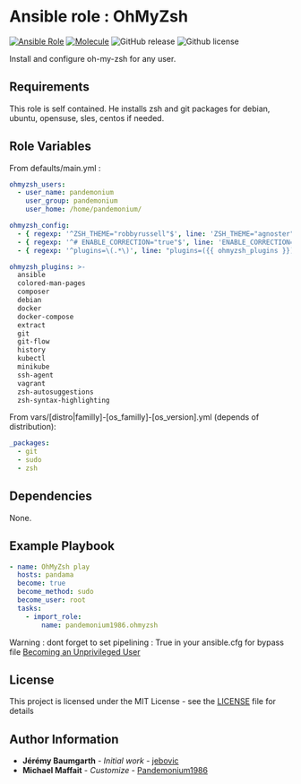 # Ansible role : OhMyZsh

[![Ansible Role](https://img.shields.io/ansible/role/d/pandemonium1986/init?logo=Ansible&color=blue)](https://galaxy.ansible.com/ui/standalone/roles/pandemonium1986/ohmyzsh/)
[![Molecule](https://github.com/Pandemonium1986/ansible-role-init/actions/workflows/molecule.yml/badge.svg)](https://github.com/Pandemonium1986/ansible-role-ohmyzsh/actions/workflows/molecule.yml)
![GitHub release](https://img.shields.io/github/release/Pandemonium1986/ansible-role-ohmyzsh.svg?logo=github)
![Github license](https://img.shields.io/github/license/Pandemonium1986/ansible-role-ohmyzsh.svg?logo=github)

Install and configure oh-my-zsh for any user.

## Requirements

This role is self contained. He installs zsh and git packages for debian, ubuntu, opensuse, sles, centos if needed.

## Role Variables

From defaults/main.yml :

```yaml
ohmyzsh_users:
  - user_name: pandemonium
    user_group: pandemonium
    user_home: /home/pandemonium/

ohmyzsh_config:
  - { regexp: '^ZSH_THEME="robbyrussell"$', line: 'ZSH_THEME="agnoster"' }
  - { regexp: '^# ENABLE_CORRECTION="true"$', line: 'ENABLE_CORRECTION="true"' }
  - { regexp: '^plugins=\(.*\)', line: "plugins=({{ ohmyzsh_plugins }})" }

ohmyzsh_plugins: >-
  ansible
  colored-man-pages
  composer
  debian
  docker
  docker-compose
  extract
  git
  git-flow
  history
  kubectl
  minikube
  ssh-agent
  vagrant
  zsh-autosuggestions
  zsh-syntax-highlighting

```

From vars/[distro|familly]-[os_familly]-[os_version].yml (depends of distribution):

```yaml
_packages:
  - git
  - sudo
  - zsh
```

## Dependencies

None.

## Example Playbook

```yaml
- name: OhMyZsh play
  hosts: pandama
  become: true
  become_method: sudo
  become_user: root
  tasks:
    - import_role:
        name: pandemonium1986.ohmyzsh
```

Warning : dont forget to set pipelining : True in your ansible.cfg for bypass file [Becoming an Unprivileged User](https://docs.ansible.com/ansible/latest/user_guide/become.html)

## License

This project is licensed under the MIT License - see the [LICENSE](./LICENSE) file for details

## Author Information

- **Jérémy Baumgarth** - _Initial work_ - [jebovic](https://github.com/jebovic)
- **Michael Maffait** - _Customize_ - [Pandemonium1986](https://github.com/Pandemonium1986)
